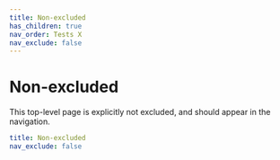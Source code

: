 ```yaml
---
title: Non-excluded
has_children: true
nav_order: Tests X
nav_exclude: false
---
```

# Non-excluded

This top-level page is explicitly not excluded, and should appear in the navigation.

```yaml
title: Non-excluded
nav_exclude: false
```
